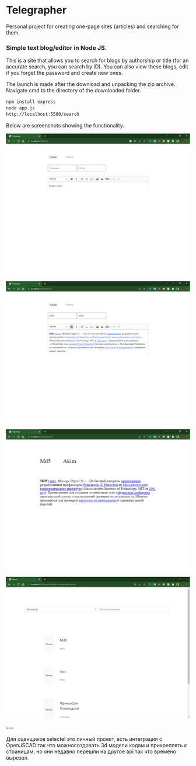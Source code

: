 # Telegrapher
Personal project for creating one-page sites (articles) and searching for them.

### Simple text blog/editor in Node JS.

This is a site that allows you to search for blogs by authorship or title (for an accurate search, you can search by ID). You can also view these blogs, edit if you forget the password and create new ones.

The launch is made after the download and unpacking the zip archive.
Navigate cmd to the directory of the downloaded folder.

```html
npm install express
node app.js
http://localhost:5500/search
```

Below are screenshots showing the functionality.

<p align="center">
  <img src="https://github.com/Mika-dot/Telegrapher/blob/main/Media/zero.PNG?raw=true" alt="ConsoleWriteImage"/>
</p>


<p align="center">
  <img src="https://github.com/Mika-dot/Telegrapher/blob/main/Media/pagesnamber1.PNG?raw=true" alt="ConsoleWriteImage"/>
</p>


<p align="center">
  <img src="https://github.com/Mika-dot/Telegrapher/blob/main/Media/pages.PNG?raw=true" alt="ConsoleWriteImage"/>
</p>


<p align="center">
  <img src="https://github.com/Mika-dot/Telegrapher/blob/main/Media/search.PNG?raw=true" alt="ConsoleWriteImage"/>
</p>
---

Для оценщиков selectel это личный проект, есть интеграция с OpenJSCAD так что можносоздовать 3d модели кодам и прикреплять к страницам, но они недавно перешли на другое api так что времено вырезал.
